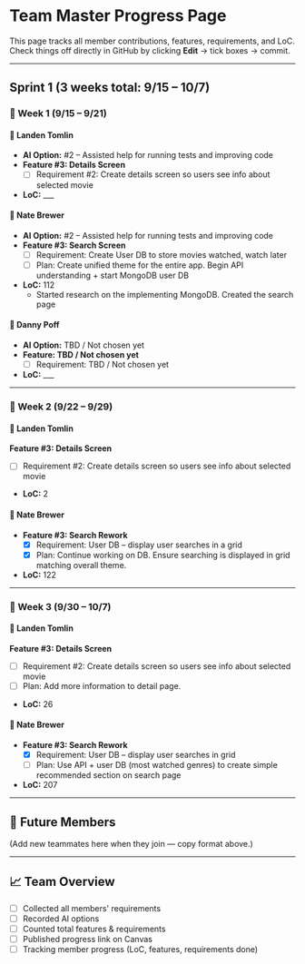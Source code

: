 # Team Master Progress Page

This page tracks all member contributions, features, requirements, and LoC.  
Check things off directly in GitHub by clicking **Edit** → tick boxes → commit.  

---

## Sprint 1 (3 weeks total: 9/15 – 10/7)

### 📅 Week 1 (9/15 – 9/21)

#### 👤 Landen Tomlin
- **AI Option:** #2 – Assisted help for running tests and improving code  
- **Feature #3: Details Screen**
  - [ ] Requirement #2: Create details screen so users see info about selected movie  
- **LoC:** ___  


#### 👤 Nate Brewer
- **AI Option:** #2 – Assisted help for running tests and improving code  
- **Feature #3: Search Screen**
  - [ ] Requirement: Create User DB to store movies watched, watch later  
  - [ ] Plan: Create unified theme for the entire app. Begin API understanding + start MongoDB user DB 
- **LoC:** 112
  - Started research on the implementing MongoDB. Created the search page

#### 👤 Danny Poff
- **AI Option:** TBD / Not chosen yet  
- **Feature: TBD / Not chosen yet**
  - [ ] Requirement: TBD / Not chosen yet 
- **LoC:** ___  

---

### 📅 Week 2 (9/22 – 9/29)

#### 👤 Landen Tomlin
**Feature #3: Details Screen**
  - [ ] Requirement #2: Create details screen so users see info about selected movie   
- **LoC:** 2  


#### 👤 Nate Brewer
- **Feature #3: Search Rework**
  - [X] Requirement: User DB – display user searches in a grid  
  - [X] Plan: Continue working on DB. Ensure searching is displayed in grid matching overall theme.  
- **LoC:** 122 

---

### 📅 Week 3 (9/30 – 10/7)

#### 👤 Landen Tomlin
**Feature #3: Details Screen**
  - [ ] Requirement #2: Create details screen so users see info about selected movie
  - [ ] Plan: Add more information to detail page.  
- **LoC:** 26  


#### 👤 Nate Brewer
- **Feature #3: Search Rework**
  - [X] Requirement: User DB – display user searches in grid  
  - [ ] Plan: Use API + user DB (most watched genres) to create simple recommended section on search page  
- **LoC:** 207  

---

## 📌 Future Members
(Add new teammates here when they join — copy format above.)  

---

## 📈 Team Overview
- [ ] Collected all members' requirements  
- [ ] Recorded AI options  
- [ ] Counted total features & requirements  
- [ ] Published progress link on Canvas  
- [ ] Tracking member progress (LoC, features, requirements done)  

